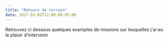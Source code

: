 ```yaml
---
title: "Retours de terrain"
date: 2017-03-02T12:00:00-05:00
---
```

Retrouvez ci dessous quelques examples de missions sur lesquelles j'ai eu le plaisir d'intervenir
